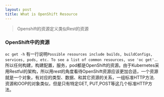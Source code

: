 ```yaml
---
layout: post
title: What is OpenShift Resource
---
```

> Openshift的资源定义类似Rest的资源

### OpenShift中的资源
`oc get -h` 有一行说明`Possible resources include builds, buildConfigs, services, pods, etc. To see a list of common
resources, use 'oc get'.`. 所以任何构建，构建配置，服务，pod都是OpenShift的资源。由于Kubernetes采用Restful的架构，所以用rest的角度看待OpenShift资源应该更加合适，一个资源就是一个对象，有对应的类型、数据、和其它资源的关系，一组标准HTTP方法. 资源和OOP的对象类似，但是只有特定GET, PUT,POST等这几个标准HTTP方法。
